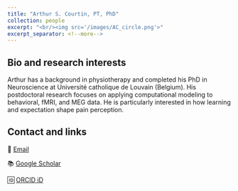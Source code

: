 ```yaml
---
title: "Arthur S. Courtin, PT, PhD"
collection: people
excerpt: "<br/><img src='/images/AC_circle.png'>"
excerpt_separator: <!--more-->
---
```


<!--more-->
## Bio and research interests

Arthur has a background in physiotherapy and completed his PhD in Neuroscience at Université catholique de Louvain (Belgium). His postdoctoral research focuses on applying computational modeling to behavioral, fMRI, and MEG data. He is particularly interested in how learning and expectation shape pain perception.

## Contact and links

📧 [Email](mailto:arthur.courtin@cfin.au.dk)

📚 [Google Scholar](https://scholar.google.com/citations?user=SI-iXkEAAAAJ&hl=en&oi=ao)

🆔 [ORCID iD](https://orcid.org/0000-0002-8189-272X)
